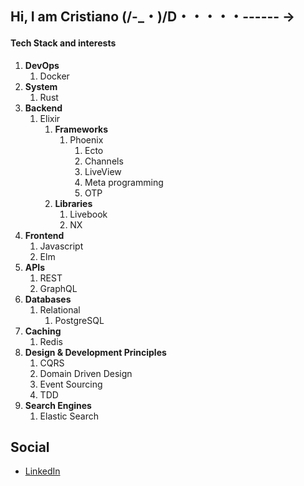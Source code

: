 ## Hi, I am Cristiano (/-_・)/D・・・・・------ →

#### Tech Stack and interests

1. **DevOps**
    1. Docker
2. **System**
    1. Rust
3. **Backend**
    1. Elixir
        1. **Frameworks**
            1. Phoenix
                1. Ecto
                2. Channels
                3. LiveView
                4. Meta programming
                5. OTP
        2. **Libraries**
            1. Livebook
            2. NX
4. **Frontend**
    1. Javascript
    2. Elm
5. **APIs**
    1. REST
    2. GraphQL
6. **Databases**
    1. Relational
        1. PostgreSQL
7. **Caching**
    1. Redis
8. **Design & Development Principles**
    1. CQRS
    2. Domain Driven Design
    3. Event Sourcing
    4. TDD
9. **Search Engines**
    1. Elastic Search

## Social

- [LinkedIn](https://www.linkedin.com/in/ccarvalho-dev/)


